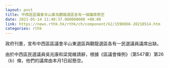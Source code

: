 ```yaml
---
layout: post
title: 中西區區議會半山東及觀龍選區各有一個議席懸空
date: 2021-05-14 11:40:37.000000000 +08:00
link: https://news.rthk.hk/rthk/ch/component/k2/1590866-20210514.htm
categories: rthk
---
```


政府刊憲，宣布中西區區議會半山東選區與觀龍選區各有一民選議員議席出缺。

由於中西區民選議員吳兆康和梁晃維請辭，根據《區議會條例》（第547章）第26（b）條，他們的議席由本月1日起懸空。
